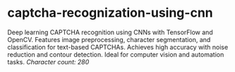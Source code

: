 # captcha-recognization-using-cnn
Deep learning CAPTCHA recognition using CNNs with TensorFlow and OpenCV. Features image preprocessing, character segmentation, and classification for text-based CAPTCHAs. Achieves high accuracy with noise reduction and contour detection. Ideal for computer vision and automation tasks.  *Character count: 280*
